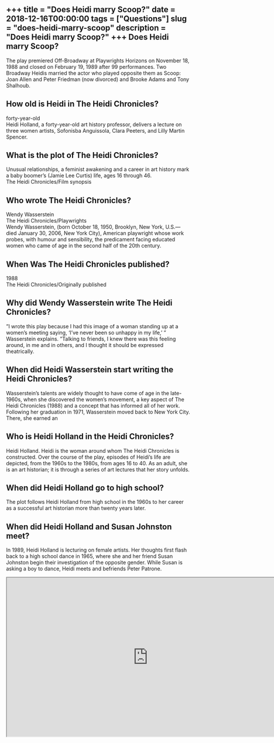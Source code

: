 +++
title = "Does Heidi marry Scoop?"
date = 2018-12-16T00:00:00
tags = ["Questions"]
slug = "does-heidi-marry-scoop"
description = "Does Heidi marry Scoop?"
+++
Does Heidi marry Scoop?
-----------------------

The play premiered Off-Broadway at Playwrights Horizons on November 18, 1988 and closed on February 19, 1989 after 99 performances. Two Broadway Heidis married the actor who played opposite them as Scoop: Joan Allen and Peter Friedman (now divorced) and Brooke Adams and Tony Shalhoub.

How old is Heidi in The Heidi Chronicles?
-----------------------------------------

forty-year-old  
Heidi Holland, a forty-year-old art history professor, delivers a lecture on three women artists, Sofonisba Anguissola, Clara Peeters, and Lilly Martin Spencer.

What is the plot of The Heidi Chronicles?
-----------------------------------------

Unusual relationships, a feminist awakening and a career in art history mark a baby boomer’s (Jamie Lee Curtis) life, ages 16 through 46.  
The Heidi Chronicles/Film synopsis

Who wrote The Heidi Chronicles?
-------------------------------

Wendy Wasserstein  
The Heidi Chronicles/Playwrights  
Wendy Wasserstein, (born October 18, 1950, Brooklyn, New York, U.S.—died January 30, 2006, New York City), American playwright whose work probes, with humour and sensibility, the predicament facing educated women who came of age in the second half of the 20th century.

When Was The Heidi Chronicles published?
----------------------------------------

1988  
The Heidi Chronicles/Originally published

Why did Wendy Wasserstein write The Heidi Chronicles?
-----------------------------------------------------

”I wrote this play because I had this image of a woman standing up at a women’s meeting saying, ‘I’ve never been so unhappy in my life,’ ” Wasserstein explains. ”Talking to friends, I knew there was this feeling around, in me and in others, and I thought it should be expressed theatrically.

When did Heidi Wasserstein start writing the Heidi Chronicles?
--------------------------------------------------------------

Wasserstein’s talents are widely thought to have come of age in the late-1960s, when she discovered the women’s movement, a key aspect of The Heidi Chronicles (1988) and a concept that has informed all of her work. Following her graduation in 1971, Wasserstein moved back to New York City. There, she earned an

Who is Heidi Holland in the Heidi Chronicles?
---------------------------------------------

Heidi Holland. Heidi is the woman around whom The Heidi Chronicles is constructed. Over the course of the play, episodes of Heidi’s life are depicted, from the 1960s to the 1980s, from ages 16 to 40. As an adult, she is an art historian; it is through a series of art lectures that her story unfolds.

When did Heidi Holland go to high school?
-----------------------------------------

The plot follows Heidi Holland from high school in the 1960s to her career as a successful art historian more than twenty years later.

When did Heidi Holland and Susan Johnston meet?
-----------------------------------------------

In 1989, Heidi Holland is lecturing on female artists. Her thoughts first flash back to a high school dance in 1965, where she and her friend Susan Johnston begin their investigation of the opposite gender. While Susan is asking a boy to dance, Heidi meets and befriends Peter Patrone.

<iframe allow="accelerometer; autoplay; clipboard-write; encrypted-media; gyroscope; picture-in-picture" allowfullscreen="" class="__youtube_prefs__  epyt-is-override  no-lazyload" data-no-lazy="1" data-origheight="433" data-origwidth="770" data-skipgform_ajax_framebjll="" height="433" id="_ytid_41076" loading="lazy" src="https://www.youtube.com/embed/1ugiQ66QiO8?enablejsapi=1&autoplay=0&cc_load_policy=0&cc_lang_pref=&iv_load_policy=1&loop=0&modestbranding=0&rel=1&fs=1&playsinline=0&autohide=2&theme=dark&color=red&controls=1&" title="YouTube player" width="770"></iframe>